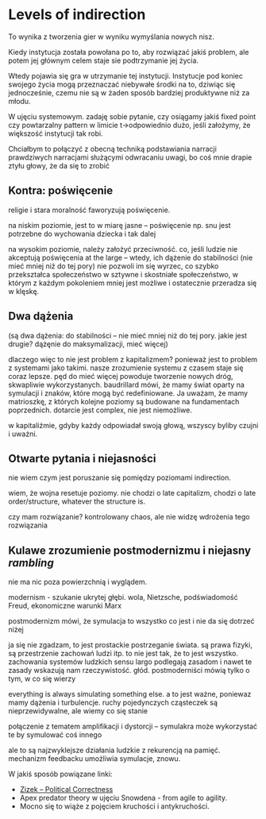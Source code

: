 # Levels of indirection

To wynika z tworzenia gier w wyniku wymyślania nowych nisz.

Kiedy instytucja została powołana po to, aby rozwiązać jakiś problem, 
ale potem jej głównym celem staje sie podtrzymanie jej życia. 

Wtedy pojawia się gra w utrzymanie tej instytucji. Instytucje pod koniec
swojego życia mogą przeznaczać niebywałe środki na to, dziwiąc się
jednocześnie, czemu nie są w żaden sposób bardziej produktywne niż za
młodu.


W ujęciu systemowym. zadaję sobie pytanie, czy osiągamy jakiś fixed 
point czy powtarzalny pattern w limicie t->odpowiednio dużo, 
jeśli założymy, że większość instytucji tak robi.


Chciałbym to połączyć z obecną techniką podstawiania narracji 
prawdziwych narracjami służącymi odwracaniu uwagi, bo coś mnie drapie 
ztyłu głowy, że da się to zrobić

## Kontra: poświęcenie

religie i stara moralność faworyzują poświęcenie.

na niskim poziomie, jest to w miarę jasne – poświęcenie np. snu jest potrzebne do wychowania dziecka i tak dalej

na wysokim poziomie, należy założyć przeciwność. co, jeśli ludzie nie akceptują poświęcenia at the large – wtedy, ich dążenie do stabilności (nie mieć mniej niż do tej pory) nie pozwoli im się wyrzec, co szybko przekształca społeczeństwo w sztywne i skostniałe społeczeństwo, w którym z każdym pokoleniem mniej jest możliwe i ostatecznie przeradza się w klęskę.

## Dwa dążenia

(są dwa dążenia: do stabilności – nie mieć mniej niż 
do tej pory. jakie jest drugie? dążęnie do maksymalizacji, mieć więcej)

dlaczego więc to nie jest problem z kapitalizmem? 
ponieważ jest to problem z systemami jako takimi. nasze zrozumienie 
systemu z czasem staje się coraz lepsze. pęd do mieć więcej powoduje 
tworzenie nowych dróg, skwapliwie wykorzystanych. baudrillard mówi, 
że mamy świat oparty na symulacji i znaków, które mogą być 
redefiniowane. Ja uważam, że mamy matrioszkę, z których kolejne 
poziomy są budowane na fundamentach poprzednich. dotarcie jest 
complex, nie jest niemożliwe.

w kapitaliźmie, gdyby każdy odpowiadał swoją głową, wszyscy byliby 
czujni i uważni.

## Otwarte pytania i niejasności

nie wiem czym jest poruszanie się pomiędzy poziomami indirection.

wiem, że wojna resetuje poziomy. nie chodzi o late capitalizm, 
chodzi o late order/structure, whatever the structure is.

czy mam rozwiązanie? kontrolowany chaos, ale nie widzę wdrożenia 
tego rozwiązania

## Kulawe zrozumienie postmodernizmu i niejasny _rambling_

nie ma nic poza powierzchnią i wyglądem.

modernism - szukanie ukrytej głębi. wola, Nietzsche, 
podświadomość Freud, ekonomiczne warunki Marx

postmodernizm mówi, że symulacja to wszystko co jest i nie da się
dotrzeć niżej

ja się nie zgadzam, to jest prostackie postrzeganie świata. 
są prawa fizyki, są przestrzenie zachowań ludzi itp. to nie jest tak, 
że to jest wszystko. zachowania systemów ludzkich sensu largo 
podlegają zasadom i nawet te zasady wskazują nam 
rzeczywistość. głód. postmoderniści mówią tylko o tym, w co się wierzy

everything is always simulating something else. 
a to jest ważne, poniewaz mamy dążenia i turbulencje. ruchy 
pojedynczych cząsteczek są nieprzewidywalne, ale wiemy co się stanie


połączenie z tematem amplifikacji i dystorcji – symulakra 
może wykorzystać te by symulować coś innego

ale to są najzwyklejsze działania ludzkie z rekurencją na pamięć. 
mechanizm feedbacku umożliwia symulacje, znowu.


W jakiś sposób powiązane linki:

- [Zizek – Political Correctness](https://www.youtube.com/watch?v=5dNbWGaaxWM)
- Apex predator theory w ujęciu Snowdena - from agile to agility.
- Mocno się to wiąże z pojęciem kruchości i antykruchości.
